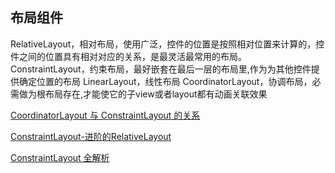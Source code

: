 ## 布局组件

RelativeLayout，相对布局，使用广泛，控件的位置是按照相对位置来计算的，控件之间的位置具有相对对应的关系，是最灵活最常用的布局。
ConstraintLayout，约束布局，最好嵌套在最后一层的布局里,作为为其他控件提供确定位置的布局
LinearLayout，线性布局
CoordinatorLayout，协调布局，必需做为根布局存在,才能使它的子view或者layout都有动画关联效果

[CoordinatorLayout 与 ConstraintLayout 的关系](https://www.cnblogs.com/guanxinjing/p/10158562.html)

[ConstraintLayout-进阶的RelativeLayout](https://www.jianshu.com/p/d64d845b6b90)

[ConstraintLayout 全解析](https://juejin.im/post/5c0bd6b05188257c3045dc50)
